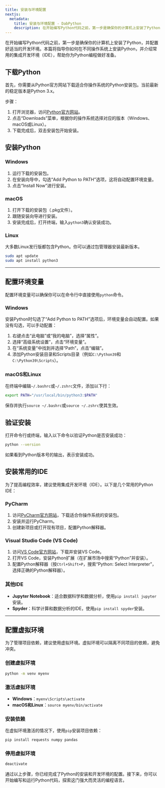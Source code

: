 ```yaml
---
title: 安装与环境配置
nextjs:
  metadata:
    title: 安装与环境配置 - DabPython
    description: 在开始编写Python代码之前，第一步是确保你的计算机上安装了Python，并配置好适当的开发环境。本篇将指导你如何在不同操作系统上安装Python，并介绍常用的集成开发环境（IDE），帮助你为Python编程做好准备。
---
```


在开始编写Python代码之前，第一步是确保你的计算机上安装了Python，并配置好适当的开发环境。本篇将指导你如何在不同操作系统上安装Python，并介绍常用的集成开发环境（IDE），帮助你为Python编程做好准备。

## 下载Python

首先，你需要从Python官方网站下载适合你操作系统的Python安装包。当前最新的稳定版本是Python 3.x。

步骤：

1. 打开浏览器，访问[Python官方网站](https://www.python.org/)。
2. 点击“Downloads”菜单，根据你的操作系统选择对应的版本（Windows、macOS或Linux）。
3. 下载完成后，双击安装包开始安装。

## 安装Python

### Windows

1. 运行下载的安装包。
2. 在安装向导中，勾选“Add Python to PATH”选项，这将自动配置环境变量。
3. 点击“Install Now”进行安装。

### macOS

1. 打开下载的安装包（.pkg文件）。
2. 跟随安装向导进行安装。
3. 安装完成后，打开终端，输入`python3`确认安装成功。

### Linux

大多数Linux发行版都包含Python。你可以通过包管理器安装最新版本。

```bash
sudo apt update
sudo apt install python3
```

---

## 配置环境变量

配置环境变量可以确保你可以在命令行中直接使用`python`命令。

### Windows

安装Python时勾选了“Add Python to PATH”选项后，环境变量会自动配置。如果没有勾选，可以手动配置：

1. 右键点击“此电脑”或“我的电脑”，选择“属性”。
2. 选择“高级系统设置”，点击“环境变量”。
3. 在“系统变量”中找到并选择“Path”，点击“编辑”。
4. 添加Python安装目录和Scripts目录（例如`C:\Python39`和`C:\Python39\Scripts`）。

### macOS和Linux

在终端中编辑`~/.bashrc`或`~/.zshrc`文件，添加以下行：

```bash
export PATH="/usr/local/bin/python3:$PATH"
```

保存并执行`source ~/.bashrc`或`source ~/.zshrc`使其生效。

## 验证安装

打开命令行或终端，输入以下命令以验证Python是否安装成功：

```bash
python --version
```

如果看到Python版本号的输出，表示安装成功。

## 安装常用的IDE

为了提高编程效率，建议使用集成开发环境（IDE）。以下是几个常用的Python IDE：

### PyCharm

1. 访问[PyCharm官方网站](https://www.jetbrains.com/pycharm/)，下载适合你操作系统的安装包。
2. 安装并运行PyCharm。
3. 创建新项目或打开现有项目，配置Python解释器。

### Visual Studio Code (VS Code)

1. 访问[VS Code官方网站](https://code.visualstudio.com/)，下载并安装VS Code。
2. 打开VS Code，安装Python扩展（在扩展市场中搜索“Python”并安装）。
3. 配置Python解释器（按`Ctrl+Shift+P`，搜索“Python: Select Interpreter”，选择正确的Python解释器）。

### 其他IDE

- **Jupyter Notebook**：适合数据科学和数据分析，使用`pip install jupyter`安装。
- **Spyder**：科学计算和数据分析的IDE，使用`pip install spyder`安装。

---

## 配置虚拟环境

为了管理项目依赖，建议使用虚拟环境。虚拟环境可以隔离不同项目的依赖，避免冲突。

### 创建虚拟环境

```bash
python -m venv myenv
```

### 激活虚拟环境

- **Windows**：`myenv\Scripts\activate`
- **macOS和Linux**：`source myenv/bin/activate`

### 安装依赖

在虚拟环境激活的情况下，使用`pip`安装项目依赖：

```bash
pip install requests numpy pandas
```

### 停用虚拟环境

```bash
deactivate
```

通过以上步骤，你已经完成了Python的安装和开发环境的配置。接下来，你可以开始编写和运行Python代码，探索这门强大而灵活的编程语言。